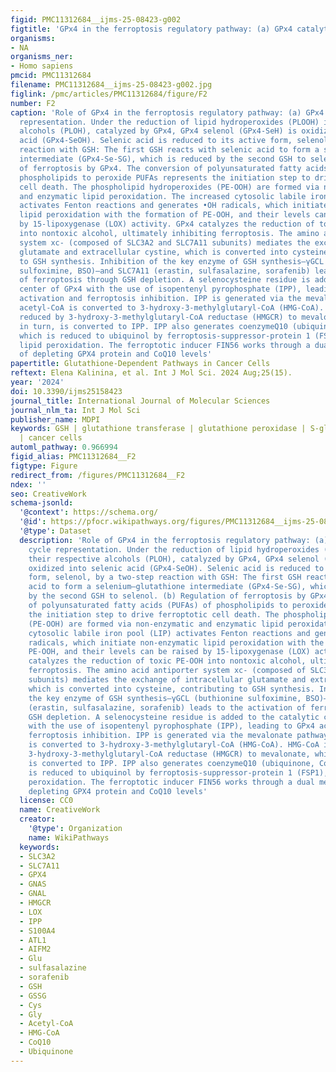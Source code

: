 ```yaml
---
figid: PMC11312684__ijms-25-08423-g002
figtitle: 'GPx4 in the ferroptosis regulatory pathway: (a) GPx4 catalytic cycle representation'
organisms:
- NA
organisms_ner:
- Homo sapiens
pmcid: PMC11312684
filename: PMC11312684__ijms-25-08423-g002.jpg
figlink: /pmc/articles/PMC11312684/figure/F2
number: F2
caption: 'Role of GPx4 in the ferroptosis regulatory pathway: (a) GPx4 catalytic cycle
  representation. Under the reduction of lipid hydroperoxides (PLOOH) into their respective
  alcohols (PLOH), catalyzed by GPx4, GPx4 selenol (GPx4-SeH) is oxidized into selenic
  acid (GPx4-SeOH). Selenic acid is reduced to its active form, selenol, by a two-step
  reaction with GSH: The first GSH reacts with selenic acid to form a selenium–glutathione
  intermediate (GPx4-Se-SG), which is reduced by the second GSH to selenol. (b) Regulation
  of ferroptosis by GPx4. The conversion of polyunsaturated fatty acids (PUFAs) of
  phospholipids to peroxide PUFAs represents the initiation step to drive ferroptotic
  cell death. The phospholipid hydroperoxides (PE-OOH) are formed via non-enzymatic
  and enzymatic lipid peroxidation. The increased cytosolic labile iron pool (LIP)
  activates Fenton reactions and generates •OH radicals, which initiate non-enzymatic
  lipid peroxidation with the formation of PE-OOH, and their levels can be raised
  by 15-lipoxygenase (LOX) activity. GPx4 catalyzes the reduction of toxic PE-OOH
  into nontoxic alcohol, ultimately inhibiting ferroptosis. The amino acid antiporter
  system xc- (composed of SLC3A2 and SLC7A11 subunits) mediates the exchange of intracellular
  glutamate and extracellular cystine, which is converted into cysteine, contributing
  to GSH synthesis. Inhibition of the key enzyme of GSH synthesis—γGCL (buthionine
  sulfoximine, BSO)—and SLC7A11 (erastin, sulfasalazine, sorafenib) leads to the activation
  of ferroptosis through GSH depletion. A selenocysteine residue is added to the catalytic
  center of GPx4 with the use of isopentenyl pyrophosphate (IPP), leading to GPx4
  activation and ferroptosis inhibition. IPP is generated via the mevalonate pathway:
  acetyl-CoA is converted to 3-hydroxy-3-methylglutaryl-CoA (HMG-CoA). HMG-CoA is
  reduced by 3-hydroxy-3-methylglutaryl-CoA reductase (HMGCR) to mevalonate, which,
  in turn, is converted to IPP. IPP also generates coenzymeQ10 (ubiquinone, CoQ10),
  which is reduced to ubiquinol by ferroptosis-suppressor-protein 1 (FSP1), blocking
  lipid peroxidation. The ferroptotic inducer FIN56 works through a dual mechanism
  of depleting GPX4 protein and CoQ10 levels'
papertitle: Glutathione-Dependent Pathways in Cancer Cells
reftext: Elena Kalinina, et al. Int J Mol Sci. 2024 Aug;25(15).
year: '2024'
doi: 10.3390/ijms25158423
journal_title: International Journal of Molecular Sciences
journal_nlm_ta: Int J Mol Sci
publisher_name: MDPI
keywords: GSH | glutathione transferase | glutathione peroxidase | S-glutathionylation
  | cancer cells
automl_pathway: 0.966994
figid_alias: PMC11312684__F2
figtype: Figure
redirect_from: /figures/PMC11312684__F2
ndex: ''
seo: CreativeWork
schema-jsonld:
  '@context': https://schema.org/
  '@id': https://pfocr.wikipathways.org/figures/PMC11312684__ijms-25-08423-g002.html
  '@type': Dataset
  description: 'Role of GPx4 in the ferroptosis regulatory pathway: (a) GPx4 catalytic
    cycle representation. Under the reduction of lipid hydroperoxides (PLOOH) into
    their respective alcohols (PLOH), catalyzed by GPx4, GPx4 selenol (GPx4-SeH) is
    oxidized into selenic acid (GPx4-SeOH). Selenic acid is reduced to its active
    form, selenol, by a two-step reaction with GSH: The first GSH reacts with selenic
    acid to form a selenium–glutathione intermediate (GPx4-Se-SG), which is reduced
    by the second GSH to selenol. (b) Regulation of ferroptosis by GPx4. The conversion
    of polyunsaturated fatty acids (PUFAs) of phospholipids to peroxide PUFAs represents
    the initiation step to drive ferroptotic cell death. The phospholipid hydroperoxides
    (PE-OOH) are formed via non-enzymatic and enzymatic lipid peroxidation. The increased
    cytosolic labile iron pool (LIP) activates Fenton reactions and generates •OH
    radicals, which initiate non-enzymatic lipid peroxidation with the formation of
    PE-OOH, and their levels can be raised by 15-lipoxygenase (LOX) activity. GPx4
    catalyzes the reduction of toxic PE-OOH into nontoxic alcohol, ultimately inhibiting
    ferroptosis. The amino acid antiporter system xc- (composed of SLC3A2 and SLC7A11
    subunits) mediates the exchange of intracellular glutamate and extracellular cystine,
    which is converted into cysteine, contributing to GSH synthesis. Inhibition of
    the key enzyme of GSH synthesis—γGCL (buthionine sulfoximine, BSO)—and SLC7A11
    (erastin, sulfasalazine, sorafenib) leads to the activation of ferroptosis through
    GSH depletion. A selenocysteine residue is added to the catalytic center of GPx4
    with the use of isopentenyl pyrophosphate (IPP), leading to GPx4 activation and
    ferroptosis inhibition. IPP is generated via the mevalonate pathway: acetyl-CoA
    is converted to 3-hydroxy-3-methylglutaryl-CoA (HMG-CoA). HMG-CoA is reduced by
    3-hydroxy-3-methylglutaryl-CoA reductase (HMGCR) to mevalonate, which, in turn,
    is converted to IPP. IPP also generates coenzymeQ10 (ubiquinone, CoQ10), which
    is reduced to ubiquinol by ferroptosis-suppressor-protein 1 (FSP1), blocking lipid
    peroxidation. The ferroptotic inducer FIN56 works through a dual mechanism of
    depleting GPX4 protein and CoQ10 levels'
  license: CC0
  name: CreativeWork
  creator:
    '@type': Organization
    name: WikiPathways
  keywords:
  - SLC3A2
  - SLC7A11
  - GPX4
  - GNAS
  - GNAL
  - HMGCR
  - LOX
  - IPP
  - S100A4
  - ATL1
  - AIFM2
  - Glu
  - sulfasalazine
  - sorafenib
  - GSH
  - GSSG
  - Cys
  - Gly
  - Acetyl-CoA
  - HMG-CoA
  - CoQ10
  - Ubiquinone
---
```

